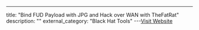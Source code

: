 ---
title: "Bind FUD Payload with JPG and Hack over WAN with TheFatRat"
description: ""
external_category: "Black Hat Tools"
---[Visit Website](https://www.youtube.com/watch?v=VPl1TMCAIy8)

